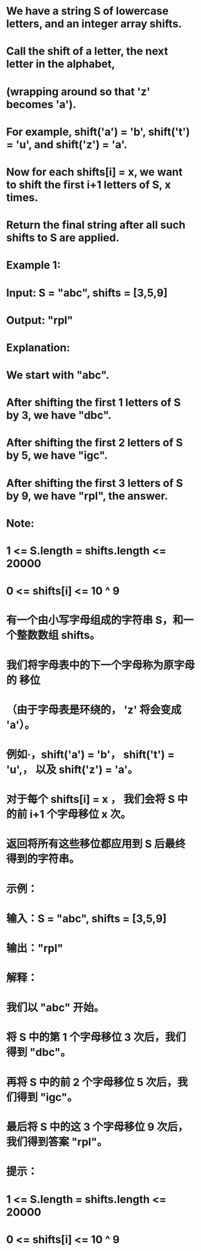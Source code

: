 # We have a string S of lowercase letters, and an integer array shifts.
# Call the shift of a letter, the next letter in the alphabet, 
# (wrapping around so that 'z' becomes 'a'). 
# For example, shift('a') = 'b', shift('t') = 'u', and shift('z') = 'a'.
# Now for each shifts[i] = x, we want to shift the first i+1 letters of S, x times.
# Return the final string after all such shifts to S are applied.
# Example 1:
# Input: S = "abc", shifts = [3,5,9]
# Output: "rpl"
# Explanation: 
# We start with "abc".
# After shifting the first 1 letters of S by 3, we have "dbc".
# After shifting the first 2 letters of S by 5, we have "igc".
# After shifting the first 3 letters of S by 9, we have "rpl", the answer.
# Note:
# 1 <= S.length = shifts.length <= 20000
# 0 <= shifts[i] <= 10 ^ 9

# 有一个由小写字母组成的字符串 S，和一个整数数组 shifts。
# 我们将字母表中的下一个字母称为原字母的 移位
# （由于字母表是环绕的， 'z' 将会变成 'a'）。
# 例如·，shift('a') = 'b'， shift('t') = 'u',， 以及 shift('z') = 'a'。
# 对于每个 shifts[i] = x ， 我们会将 S 中的前 i+1 个字母移位 x 次。
# 返回将所有这些移位都应用到 S 后最终得到的字符串。
# 示例：
# 输入：S = "abc", shifts = [3,5,9]
# 输出："rpl"
# 解释： 
# 我们以 "abc" 开始。
# 将 S 中的第 1 个字母移位 3 次后，我们得到 "dbc"。
# 再将 S 中的前 2 个字母移位 5 次后，我们得到 "igc"。
# 最后将 S 中的这 3 个字母移位 9 次后，我们得到答案 "rpl"。
# 提示：
# 1 <= S.length = shifts.length <= 20000
# 0 <= shifts[i] <= 10 ^ 9